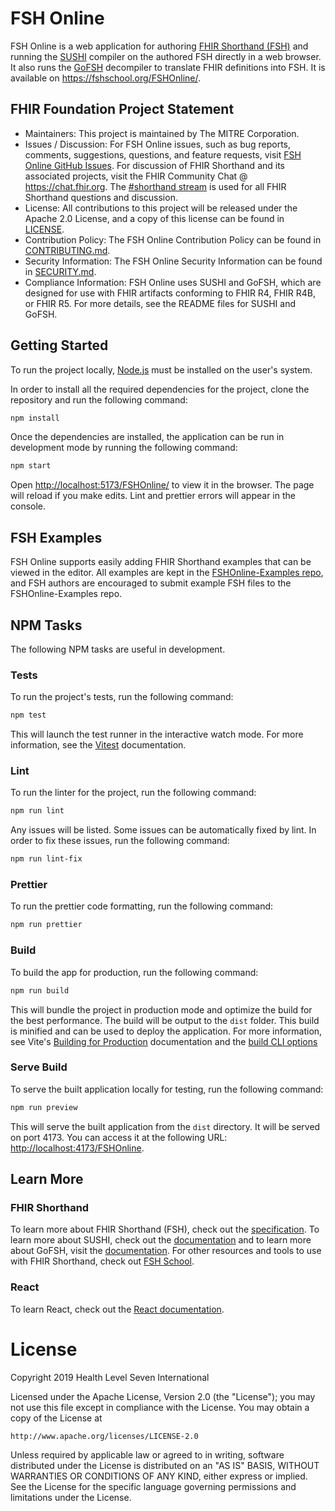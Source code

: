 # FSH Online

FSH Online is a web application for authoring [FHIR Shorthand (FSH)](https://build.fhir.org/ig/HL7/fhir-shorthand/) and running the [SUSHI](https://github.com/FHIR/sushi) compiler on the authored FSH directly in a web browser. It also runs the [GoFSH](https://github.com/FHIR/GoFSH) decompiler to translate FHIR definitions into FSH. It is available on https://fshschool.org/FSHOnline/.

## FHIR Foundation Project Statement

- Maintainers: This project is maintained by The MITRE Corporation.
- Issues / Discussion: For FSH Online issues, such as bug reports, comments, suggestions, questions, and feature requests, visit [FSH Online GitHub Issues](https://github.com/FSHSchool/FSHOnline/issues). For discussion of FHIR Shorthand and its associated projects, visit the FHIR Community Chat @ https://chat.fhir.org. The [#shorthand stream](https://chat.fhir.org/#narrow/stream/215610-shorthand) is used for all FHIR Shorthand questions and discussion.
- License: All contributions to this project will be released under the Apache 2.0 License, and a copy of this license can be found in [LICENSE](LICENSE).
- Contribution Policy: The FSH Online Contribution Policy can be found in [CONTRIBUTING.md](CONTRIBUTING.md).
- Security Information: The FSH Online Security Information can be found in [SECURITY.md](SECURITY.md).
- Compliance Information: FSH Online uses SUSHI and GoFSH, which are designed for use with FHIR artifacts conforming to FHIR R4, FHIR R4B, or FHIR R5. For more details, see the README files for SUSHI and GoFSH.

## Getting Started

To run the project locally, [Node.js](https://nodejs.org/) must be installed on the user's system.

In order to install all the required dependencies for the project, clone the repository and run the following command:

```bash
npm install
```

Once the dependencies are installed, the application can be run in development mode by running the following command:

```bash
npm start
```

Open [http://localhost:5173/FSHOnline/](http://localhost:5173/FSHOnline/) to view it in the browser. The page will reload if you make edits. Lint and prettier errors will appear in the console.

## FSH Examples

FSH Online supports easily adding FHIR Shorthand examples that can be viewed in the editor. All examples are kept in the [FSHOnline-Examples repo](https://github.com/FSHSchool/FSHOnline-Examples), and FSH authors are encouraged to submit example FSH files to the FSHOnline-Examples repo.

## NPM Tasks

The following NPM tasks are useful in development.

### Tests

To run the project's tests, run the following command:

```bash
npm test
```

This will launch the test runner in the interactive watch mode. For more information, see the [Vitest](https://vitest.dev/) documentation.

### Lint

To run the linter for the project, run the following command:

```bash
npm run lint
```

Any issues will be listed. Some issues can be automatically fixed by lint. In order to fix these issues, run the following command:

```bash
npm run lint-fix
```

### Prettier

To run the prettier code formatting, run the following command:

```bash
npm run prettier
```

### Build

To build the app for production, run the following command:

```bash
npm run build
```

This will bundle the project in production mode and optimize the build for the best performance. The build will be output to the `dist` folder. This build is minified and can be used to deploy the application. For more information, see Vite's [Building for Production](https://vitejs.dev/guide/build.html#building-for-production) documentation and the [build CLI options](https://vitejs.dev/guide/cli.html#build.)

### Serve Build

To serve the built application locally for testing, run the following command:

```bash
npm run preview
```

This will serve the built application from the `dist` directory. It will be served on port 4173. You can access it at the following URL: [http://localhost:4173/FSHOnline](http://localhost:4173/FSHOnline).

## Learn More

### FHIR Shorthand

To learn more about FHIR Shorthand (FSH), check out the [specification](https://build.fhir.org/ig/HL7/fhir-shorthand/). To learn more about SUSHI, check out the [documentation](https://fshschool.org/docs/sushi/) and to learn more about GoFSH, visit the [documentation](https://fshschool.org/docs/gofsh/). For other resources and tools to use with FHIR Shorthand, check out [FSH School](https://fshschool.org/).

### React

To learn React, check out the [React documentation](https://react.dev/).

# License

Copyright 2019 Health Level Seven International

Licensed under the Apache License, Version 2.0 (the "License");
you may not use this file except in compliance with the License.
You may obtain a copy of the License at

    http://www.apache.org/licenses/LICENSE-2.0

Unless required by applicable law or agreed to in writing, software
distributed under the License is distributed on an "AS IS" BASIS,
WITHOUT WARRANTIES OR CONDITIONS OF ANY KIND, either express or implied.
See the License for the specific language governing permissions and
limitations under the License.
